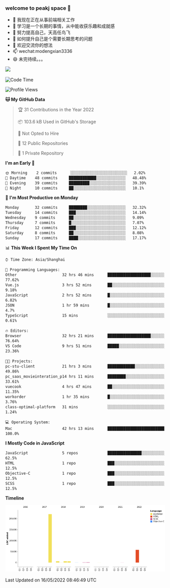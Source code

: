### welcome to peakj space 👋



- 🔭 我现在正在从事前端相关工作
- 🌱 学习是一个长期的事情，从中能收获乐趣和成就感
- 👯 努力提高自己，天高任鸟飞
- 🤔 如何提升自己是个需要长期思考的问题
- 💬 欢迎交流你的想法
- 📫 wechat:modengxian3336
- 😄 未完待续。。。

![](https://s2.ax1x.com/2019/06/28/ZKxc4J.jpg)

<!--START_SECTION:waka-->
![Code Time](http://img.shields.io/badge/Code%20Time-1%2C220%20hrs%2039%20mins-blue)

![Profile Views](http://img.shields.io/badge/Profile%20Views-13-blue)

**🐱 My GitHub Data** 

> 🏆 31 Contributions in the Year 2022
 > 
> 📦 103.6 kB Used in GitHub's Storage 
 > 
> 🚫 Not Opted to Hire
 > 
> 📜 12 Public Repositories 
 > 
> 🔑 1 Private Repository 
 > 
**I'm an Early 🐤** 

```text
🌞 Morning    2 commits      ░░░░░░░░░░░░░░░░░░░░░░░░░   2.02% 
🌆 Daytime    48 commits     ████████████░░░░░░░░░░░░░   48.48% 
🌃 Evening    39 commits     █████████░░░░░░░░░░░░░░░░   39.39% 
🌙 Night      10 commits     ██░░░░░░░░░░░░░░░░░░░░░░░   10.1%

```
📅 **I'm Most Productive on Monday** 

```text
Monday       32 commits     ████████░░░░░░░░░░░░░░░░░   32.32% 
Tuesday      14 commits     ███░░░░░░░░░░░░░░░░░░░░░░   14.14% 
Wednesday    9 commits      ██░░░░░░░░░░░░░░░░░░░░░░░   9.09% 
Thursday     7 commits      █░░░░░░░░░░░░░░░░░░░░░░░░   7.07% 
Friday       12 commits     ███░░░░░░░░░░░░░░░░░░░░░░   12.12% 
Saturday     8 commits      ██░░░░░░░░░░░░░░░░░░░░░░░   8.08% 
Sunday       17 commits     ████░░░░░░░░░░░░░░░░░░░░░   17.17%

```


📊 **This Week I Spent My Time On** 

```text
⌚︎ Time Zone: Asia/Shanghai

💬 Programming Languages: 
Other                    32 hrs 46 mins      ███████████████████░░░░░░   77.62% 
Vue.js                   3 hrs 52 mins       ██░░░░░░░░░░░░░░░░░░░░░░░   9.18% 
JavaScript               2 hrs 52 mins       █░░░░░░░░░░░░░░░░░░░░░░░░   6.82% 
JSON                     1 hr 59 mins        █░░░░░░░░░░░░░░░░░░░░░░░░   4.7% 
TypeScript               15 mins             ░░░░░░░░░░░░░░░░░░░░░░░░░   0.61%

🔥 Editors: 
Browser                  32 hrs 21 mins      ███████████████████░░░░░░   76.64% 
VS Code                  9 hrs 51 mins       █████░░░░░░░░░░░░░░░░░░░░   23.36%

🐱‍💻 Projects: 
pc-stu-client            21 hrs 3 mins       ████████████░░░░░░░░░░░░░   49.86% 
pc_saas_movieinteration_p14 hrs 11 mins      ████████░░░░░░░░░░░░░░░░░   33.61% 
vuecook                  4 hrs 47 mins       ██░░░░░░░░░░░░░░░░░░░░░░░   11.35% 
workorder                1 hr 35 mins        █░░░░░░░░░░░░░░░░░░░░░░░░   3.76% 
class-optimal-platform   31 mins             ░░░░░░░░░░░░░░░░░░░░░░░░░   1.24%

💻 Operating System: 
Mac                      42 hrs 13 mins      █████████████████████████   100.0%

```

**I Mostly Code in JavaScript** 

```text
JavaScript               5 repos             ███████████████░░░░░░░░░░   62.5% 
HTML                     1 repo              ███░░░░░░░░░░░░░░░░░░░░░░   12.5% 
Objective-C              1 repo              ███░░░░░░░░░░░░░░░░░░░░░░   12.5% 
SCSS                     1 repo              ███░░░░░░░░░░░░░░░░░░░░░░   12.5%

```


**Timeline**

![Chart not found](https://raw.githubusercontent.com/PeakJ/PeakJ/master/charts/bar_graph.png) 


 Last Updated on 16/05/2022 08:46:49 UTC
<!--END_SECTION:waka-->

